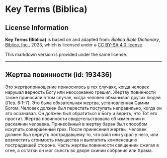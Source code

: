 # Key Terms (Biblica)

## License Information

**Key Terms (Biblica)** is based on and adapted from: _Biblica Bible Dictionary_, [Biblica, Inc.](https://www.biblica.com/), 2023, which is licensed under a [CC BY-SA 4.0 license](https://creativecommons.org/licenses/by-sa/4.0/legalcode.en).

This markdown version is provided under the same license.



--------------------------------

## Жертва повинности (id: 193436)

Это жертвоприношение приносилось в тех случаях, когда человек нарушал верность Богу или неосознанно грешил. Жертву повинности также приносили в том случае, когда человек обманывал других людей (Лев. 6:1–7\). Это была обязательная жертва, установленная Самим Богом. Человек должен был перестать поступать неправильно, когда он это осознавал. Он должен был обратиться к Богу и верить, что Тот его простит. Жертва повинности свидетельствовала об изменении и раскаянии человека. Принесённый в жертву баран был способом искупить совершённый грех. После принесения жертвы, человек должен был вернуть пострадавшему то, что взял или украл у него, или возместить стоимость имущества и выплатить компенсацию пострадавшей стороне. Часть жертвы повинности священник сжигал в огне, а остатки он мог съесть во дворе скинии собрания или Храма.



